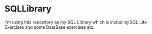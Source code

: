 # SQLLibrary
I'm using this repository as my SQL Library which is including SQL Lite Exercises and some DataBase exercises etc.
